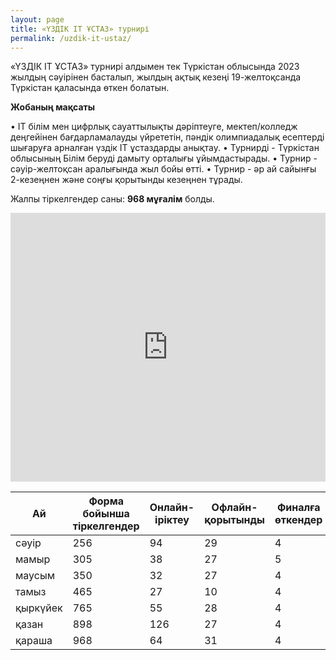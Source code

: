 ```yaml
---
layout: page
title: «ҮЗДІК IT ҰСТАЗ» турнирі
permalink: /uzdik-it-ustaz/
---
```


«ҮЗДІК IT ҰСТАЗ» турнирі алдымен тек Түркістан облысында 2023 жылдың сәуірінен басталып, жылдың ақтық кезеңі 19-желтоқсанда Түркістан қаласында өткен болатын.

**Жобаның мақсаты**

• IT білім мен цифрлық сауаттылықты дәріптеуге, мектеп/колледж деңгейінен бағдарламалауды үйрететін, пәндік олимпиадалық есептерді шығаруға арналған үздік IT ұстаздарды анықтау.
• Турнирді - Түркістан облысының Білім беруді дамыту орталығы ұйымдастырады.
• Турнир - сәуір-желтоқсан аралығында жыл бойы өтті.
• Турнир - әр ай сайынғы 2-кезеңнен және соңғы қорытынды кезеңнен тұрады.

Жалпы тіркелгендер саны: **968 мұғалім** болды.

<iframe src="https://docs.google.com/spreadsheets/d/e/2PACX-1vQLZKvtEHJC4rv8JWTZjAmR1y7Yah1qtDADHgbWW2Vk96QY1XTB4JoQiZ6t6EM9zDyB6KJu6oQwlDvX/pubchart?oid=784489035&amp;format=interactive" 
        width="100%" 
        height="430" 
        frameborder="0" 
        marginheight="0" 
        marginwidth="0" 
        style="border: 0">
    Жүктелуде…
</iframe>
  
| Ай        | Форма бойынша тіркелгендер | Онлайн-іріктеу | Офлайн-қорытынды | Финалға өткендер |
|-----------|----------------------------|----------------|------------------|------------------|
| сәуір     | 256                        | 94             | 29               | 4                |
| мамыр     | 305                        | 38             | 27               | 5                |
| маусым    | 350                        | 32             | 27               | 4                |
| тамыз     | 465                        | 27             | 10               | 4                |
| қыркүйек  | 765                        | 55             | 28               | 4                |
| қазан     | 898                        | 126            | 27               | 4                |
| қараша    | 968                        | 64             | 31               | 4                |
